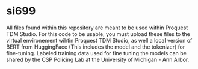 # si699

All files found within this repository are meant to be used within Proquest TDM Studio. For this code to be usable, you must upload these files to the virtual environement wihtin Proquest TDM Studio, as well a local version of BERT from HuggingFace (This includes the model and the tokenizer) for fine-tuning. Labeled training data used for fine tuning the models can be shared by the CSP Policing Lab at the University of Michigan - Ann Arbor. 
